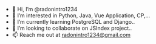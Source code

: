 - 👋 Hi, I’m @radonintro1234
- 👀 I’m interested in Python, Java, Vue Application, CP,...
- 🌱 I’m currently learning PostgreSQL and  Django..
- 💞️ I’m looking to collaborate on JSIndex  project..
- 📫 Reach me out at radonintro1234@gmail.com

<!---
radonintro1234/radonintro1234 is a ✨ special ✨ repository because its `README.md` (this file) appears on your GitHub profile.
You can click the Preview link to take a look at your changes.
--->
